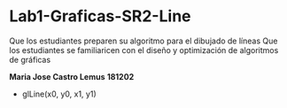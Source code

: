 # Lab1-Graficas-SR2-Line
Que los estudiantes preparen su algoritmo para el dibujado de líneas
Que los estudiantes se familiaricen con el diseño y optimización de algoritmos de gráficas 

**Maria Jose Castro Lemus**
**181202**

- glLine(x0, y0, x1, y1)
